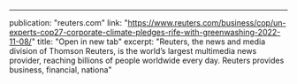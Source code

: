---
publication: "reuters.com"
link: "https://www.reuters.com/business/cop/un-experts-cop27-corporate-climate-pledges-rife-with-greenwashing-2022-11-08/"
title: "Open in new tab"
excerpt: "Reuters, the news and media division of Thomson Reuters, is the world’s largest multimedia news provider, reaching billions of people worldwide every day. Reuters provides business, financial, nationa"
